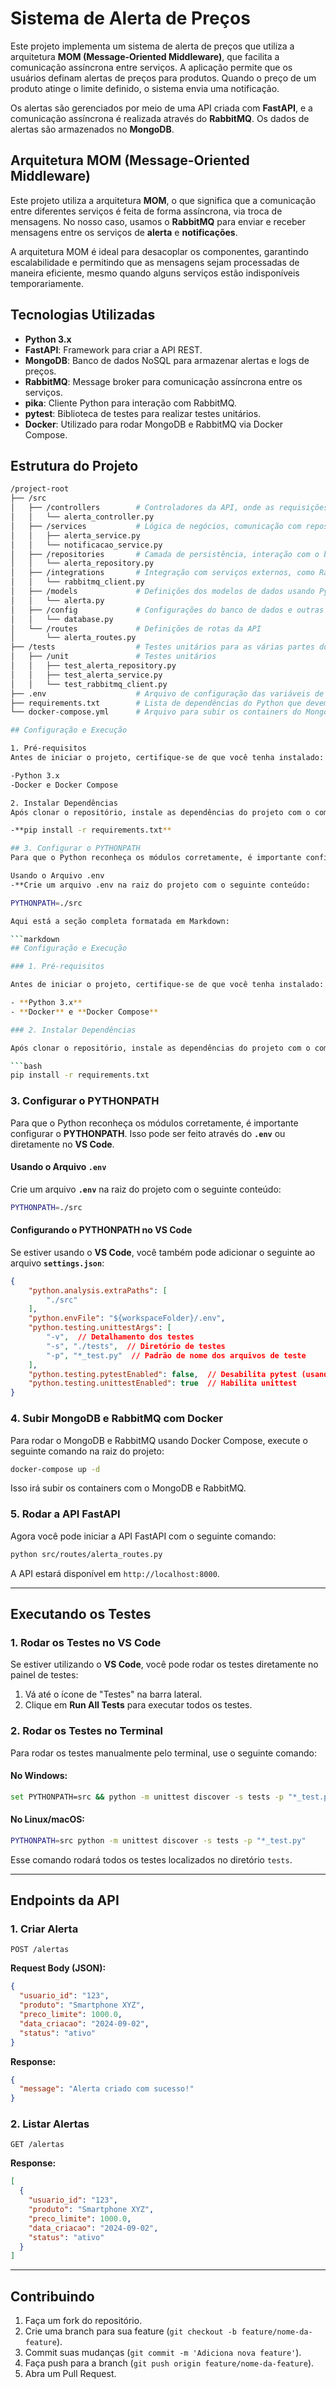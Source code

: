 # Sistema de Alerta de Preços

Este projeto implementa um sistema de alerta de preços que utiliza a arquitetura **MOM (Message-Oriented Middleware)**, que facilita a comunicação assíncrona entre serviços. A aplicação permite que os usuários definam alertas de preços para produtos. Quando o preço de um produto atinge o limite definido, o sistema envia uma notificação. 

Os alertas são gerenciados por meio de uma API criada com **FastAPI**, e a comunicação assíncrona é realizada através do **RabbitMQ**. Os dados de alertas são armazenados no **MongoDB**.

## Arquitetura MOM (Message-Oriented Middleware)

Este projeto utiliza a arquitetura **MOM**, o que significa que a comunicação entre diferentes serviços é feita de forma assíncrona, via troca de mensagens. No nosso caso, usamos o **RabbitMQ** para enviar e receber mensagens entre os serviços de **alerta** e **notificações**.

A arquitetura MOM é ideal para desacoplar os componentes, garantindo escalabilidade e permitindo que as mensagens sejam processadas de maneira eficiente, mesmo quando alguns serviços estão indisponíveis temporariamente.

## Tecnologias Utilizadas

- **Python 3.x**
- **FastAPI**: Framework para criar a API REST.
- **MongoDB**: Banco de dados NoSQL para armazenar alertas e logs de preços.
- **RabbitMQ**: Message broker para comunicação assíncrona entre os serviços.
- **pika**: Cliente Python para interação com RabbitMQ.
- **pytest**: Biblioteca de testes para realizar testes unitários.
- **Docker**: Utilizado para rodar MongoDB e RabbitMQ via Docker Compose.

## Estrutura do Projeto

```bash
/project-root
├── /src
│   ├── /controllers        # Controladores da API, onde as requisições são recebidas e processadas
│   │   └── alerta_controller.py
│   ├── /services           # Lógica de negócios, comunicação com repositórios e RabbitMQ
│   │   ├── alerta_service.py
│   │   └── notificacao_service.py
│   ├── /repositories       # Camada de persistência, interação com o banco de dados MongoDB
│   │   └── alerta_repository.py
│   ├── /integrations       # Integração com serviços externos, como RabbitMQ
│   │   └── rabbitmq_client.py
│   ├── /models             # Definições dos modelos de dados usando Pydantic
│   │   └── alerta.py
│   ├── /config             # Configurações do banco de dados e outras variáveis
│   │   └── database.py
│   └── /routes             # Definições de rotas da API
│       └── alerta_routes.py
├── /tests                  # Testes unitários para as várias partes do sistema
│   ├── /unit               # Testes unitários
│   │   ├── test_alerta_repository.py
│   │   ├── test_alerta_service.py
│   │   └── test_rabbitmq_client.py
├── .env                    # Arquivo de configuração das variáveis de ambiente (como PYTHONPATH)
├── requirements.txt        # Lista de dependências do Python que devem ser instaladas
└── docker-compose.yml      # Arquivo para subir os containers do MongoDB e RabbitMQ via Docker Compose

## Configuração e Execução

1. Pré-requisitos
Antes de iniciar o projeto, certifique-se de que você tenha instalado:

-Python 3.x
-Docker e Docker Compose

2. Instalar Dependências
Após clonar o repositório, instale as dependências do projeto com o comando:

-**pip install -r requirements.txt**

## 3. Configurar o PYTHONPATH
Para que o Python reconheça os módulos corretamente, é importante configurar o PYTHONPATH. Isso pode ser feito através do .env ou diretamente no VS Code.

Usando o Arquivo .env
-**Crie um arquivo .env na raiz do projeto com o seguinte conteúdo:

PYTHONPATH=./src

Aqui está a seção completa formatada em Markdown:

```markdown
## Configuração e Execução

### 1. Pré-requisitos

Antes de iniciar o projeto, certifique-se de que você tenha instalado:

- **Python 3.x**
- **Docker** e **Docker Compose**

### 2. Instalar Dependências

Após clonar o repositório, instale as dependências do projeto com o comando:

```bash
pip install -r requirements.txt
```

### 3. Configurar o PYTHONPATH

Para que o Python reconheça os módulos corretamente, é importante configurar o **PYTHONPATH**. Isso pode ser feito através do **`.env`** ou diretamente no **VS Code**.

#### Usando o Arquivo `.env`

Crie um arquivo **`.env`** na raiz do projeto com o seguinte conteúdo:

```bash
PYTHONPATH=./src
```

#### Configurando o PYTHONPATH no VS Code

Se estiver usando o **VS Code**, você também pode adicionar o seguinte ao arquivo **`settings.json`**:

```json
{
    "python.analysis.extraPaths": [
        "./src"
    ],
    "python.envFile": "${workspaceFolder}/.env",
    "python.testing.unittestArgs": [
        "-v",  // Detalhamento dos testes
        "-s", "./tests",  // Diretório de testes
        "-p", "*_test.py"  // Padrão de nome dos arquivos de teste
    ],
    "python.testing.pytestEnabled": false,  // Desabilita pytest (usando unittest)
    "python.testing.unittestEnabled": true  // Habilita unittest
}
```

### 4. Subir MongoDB e RabbitMQ com Docker

Para rodar o MongoDB e RabbitMQ usando Docker Compose, execute o seguinte comando na raiz do projeto:

```bash
docker-compose up -d
```

Isso irá subir os containers com o MongoDB e RabbitMQ.

### 5. Rodar a API FastAPI

Agora você pode iniciar a API FastAPI com o seguinte comando:

```bash
python src/routes/alerta_routes.py
```

A API estará disponível em `http://localhost:8000`.

---

## Executando os Testes

### 1. Rodar os Testes no VS Code

Se estiver utilizando o **VS Code**, você pode rodar os testes diretamente no painel de testes:

1. Vá até o ícone de "Testes" na barra lateral.
2. Clique em **Run All Tests** para executar todos os testes.

### 2. Rodar os Testes no Terminal

Para rodar os testes manualmente pelo terminal, use o seguinte comando:

#### No Windows:

```bash
set PYTHONPATH=src && python -m unittest discover -s tests -p "*_test.py"
```

#### No Linux/macOS:

```bash
PYTHONPATH=src python -m unittest discover -s tests -p "*_test.py"
```

Esse comando rodará todos os testes localizados no diretório `tests`.

---

## Endpoints da API

### 1. Criar Alerta

```http
POST /alertas
```

**Request Body (JSON):**

```json
{
  "usuario_id": "123",
  "produto": "Smartphone XYZ",
  "preco_limite": 1000.0,
  "data_criacao": "2024-09-02",
  "status": "ativo"
}
```

**Response:**

```json
{
  "message": "Alerta criado com sucesso!"
}
```

### 2. Listar Alertas

```http
GET /alertas
```

**Response:**

```json
[
  {
    "usuario_id": "123",
    "produto": "Smartphone XYZ",
    "preco_limite": 1000.0,
    "data_criacao": "2024-09-02",
    "status": "ativo"
  }
]
```

---

## Contribuindo

1. Faça um fork do repositório.
2. Crie uma branch para sua feature (`git checkout -b feature/nome-da-feature`).
3. Commit suas mudanças (`git commit -m 'Adiciona nova feature'`).
4. Faça push para a branch (`git push origin feature/nome-da-feature`).
5. Abra um Pull Request.
```

